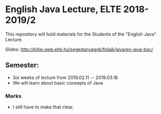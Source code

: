 # English Java Lecture, ELTE 2018-2019/2
This repository will hold materials for the Students of the "English Java" Lecture.

Slides: http://kitlei.web.elte.hu/segedanyagok/foliak/java/en-java-bsc/

## Semester:
* Six weeks of lecture from 2019.02.11 -- 2019.03.18
* We will learn about basic consepts of Java

### Marks
* I still have to make that clear.
